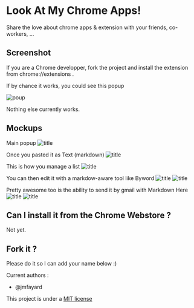# Look At My Chrome Apps!

Share the love about chrome apps & extension with your friends, co-workers, ...

## Screenshot
If you are a Chrome developper, fork the project and install the extension from chrome://extensions . 

If by chance it works, you could see this popup

![poup](screenshots/00%20-%20LookAtMyChromeApps%202014-07-10.png)

Nothing else currently works.

## Mockups

Main popup
![title](screenshots/01%20-%20Look%20At%20My%20Chrome%20Apps!.png)

Once you pasted it as Text (markdown)
 ![title](screenshots/02%20-%20Export%20as%20Text%20(Markdown).png) 
 
 This is how you manage a list 
 ![title](screenshots/03%20-%20Configuring%20Lists.png) 
 
 You can then edit it with a markdow-aware tool like Byword
 ![title](screenshots/04%20-%20export_byword_markdown.png) 
 ![title](screenshots/05%20-%20export_byword_html.png) 
 
 Pretty awesome too is the ability to send it by gmail with Markdown Here
 ![title](screenshots/06%20-%20Gmail-Markdown-here-markdown.png)
  ![title](screenshots/07%20-%20Gmail-Markdownhere-html.png)

## Can I install it from the Chrome Webstore ?

Not yet.

## Fork it ?

Please do it so I can add your name below :) 

Current authors :

- @jmfayard


This project is under a [MIT license](LICENSE.md)




